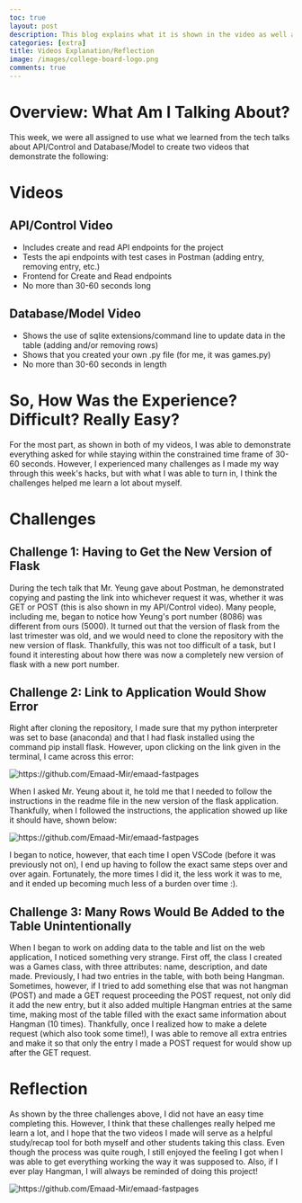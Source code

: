 ```yaml
---
toc: true
layout: post
description: This blog explains what it is shown in the video as well as reflects some of the challenges I faced while doing this week's hacks.
categories: [extra]
title: Videos Explanation/Reflection
image: /images/college-board-logo.png
comments: true
---
```


# Overview: What Am I Talking About?
This week, we were all assigned to use what we learned from the tech talks about API/Control and Database/Model to create two videos that demonstrate the following:

# Videos

## API/Control Video
- Includes create and read API endpoints for the project
- Tests the api endpoints with test cases in Postman (adding entry, removing entry, etc.)
- Frontend for Create and Read endpoints
- No more than 30-60 seconds long

## Database/Model Video
- Shows the use of sqlite extensions/command line to update data in the table (adding and/or removing rows)
- Shows that you created your own .py file (for me, it was games.py)
- No more than 30-60 seconds in length

# So, How Was the Experience? Difficult? Really Easy?

For the most part, as shown in both of my videos, I was able to demonstrate everything asked for while staying within the constrained time frame of 30-60 seconds. However, I experienced many challenges as I made my way through this week's hacks, but with what I was able to turn in, I think the challenges helped me learn a lot about myself.

# Challenges

## Challenge 1: Having to Get the New Version of Flask

During the tech talk that Mr. Yeung gave about Postman, he demonstrated copying and pasting the link into whichever request it was, whether it was GET or POST (this is also shown in my API/Control video). Many people, including me, began to notice how Yeung's port number (8086) was different from ours (5000). It turned out that the version of flask from the last trimester was old, and we would need to clone the repository with the new version of flask. Thankfully, this was not too difficult of a task, but I found it interesting about how there was now a completely new version of flask with a new port number.

## Challenge 2: Link to Application Would Show Error

Right after cloning the repository, I made sure that my python interpreter was set to base (anaconda) and that I had flask installed using the command pip install flask. However, upon clicking on the link given in the terminal, I came across this error:

![]({{site.baseurl}}/images/operationerror.png "https://github.com/Emaad-Mir/emaad-fastpages")

When I asked Mr. Yeung about it, he told me that I needed to follow the instructions in the readme file in the new version of the flask application. Thankfully, when I followed the instructions, the application showed up like it should have, shown below:

![]({{site.baseurl}}/images/yay.png "https://github.com/Emaad-Mir/emaad-fastpages")

I began to notice, however, that each time I open VSCode (before it was previously not on), I end up having to follow the exact same steps over and over again. Fortunately, the more times I did it, the less work it was to me, and it ended up becoming much less of a burden over time :).

## Challenge 3: Many Rows Would Be Added to the Table Unintentionally

When I began to work on adding data to the table and list on the web application, I noticed something very strange. First off, the class I created was a Games class, with three attributes: name, description, and date made. Previously, I had two entries in the table, with both being Hangman. Sometimes, however, if I tried to add something else that was not hangman (POST) and made a GET request proceeding the POST request, not only did it add the new entry, but it also added multiple Hangman entries at the same time, making most of the table filled with the exact same information about Hangman (10 times). Thankfully, once I realized how to make a delete request (which also took some time!), I was able to remove all extra entries and make it so that only the entry I made a POST request for would show up after the GET request.


# Reflection

As shown by the three challenges above, I did not have an easy time completing this. However, I think that these challenges really helped me learn a lot, and I hope that the two videos I made will serve as a helpful study/recap tool for both myself and other students taking this class. Even though the process was quite rough, I still enjoyed the feeling I got when I was able to get everything working the way it was supposed to. Also, if I ever play Hangman, I will always be reminded of doing this project!


![]({{site.baseurl}}/images/hangman.png "https://github.com/Emaad-Mir/emaad-fastpages")





